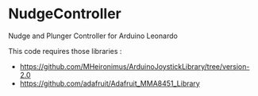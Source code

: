 # NudgeController
Nudge and Plunger Controller for Arduino Leonardo

This code requires those libraries :
- https://github.com/MHeironimus/ArduinoJoystickLibrary/tree/version-2.0
- https://github.com/adafruit/Adafruit_MMA8451_Library
